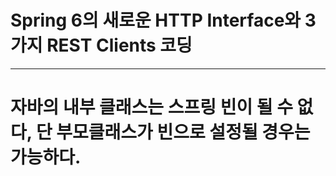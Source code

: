 # Spring 6의 새로운 HTTP Interface와 3가지 REST Clients 코딩
---
# 자바의 내부 클래스는 스프링 빈이 될 수 없다, 단 부모클래스가 빈으로 설정될 경우는 가능하다.
